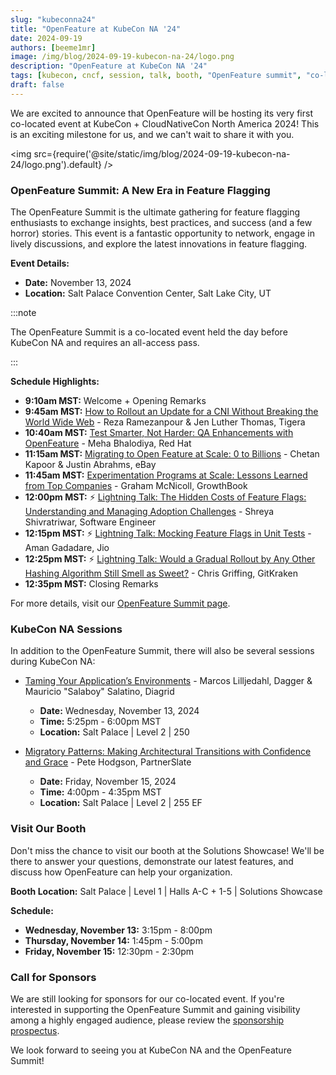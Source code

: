 ```yaml
---
slug: "kubeconna24"
title: "OpenFeature at KubeCon NA '24"
date: 2024-09-19
authors: [beeme1mr]
image: /img/blog/2024-09-19-kubecon-na-24/logo.png
description: "OpenFeature at KubeCon NA '24"
tags: [kubecon, cncf, session, talk, booth, "OpenFeature summit", "co-located"]
draft: false
---
```


We are excited to announce that OpenFeature will be hosting its very first co-located event at KubeCon + CloudNativeCon North America 2024!
This is an exciting milestone for us, and we can't wait to share it with you.

<!--truncate-->

<img src={require('@site/static/img/blog/2024-09-19-kubecon-na-24/logo.png').default} />

### OpenFeature Summit: A New Era in Feature Flagging

The OpenFeature Summit is the ultimate gathering for feature flagging enthusiasts to exchange insights, best practices, and success (and a few horror) stories.
This event is a fantastic opportunity to network, engage in lively discussions, and explore the latest innovations in feature flagging.

**Event Details:**

- **Date:** November 13, 2024
- **Location:** Salt Palace Convention Center, Salt Lake City, UT

:::note

The OpenFeature Summit is a co-located event held the day before KubeCon NA and requires an all-access pass.

:::

**Schedule Highlights:**

- **9:10am MST:** Welcome + Opening Remarks
- **9:45am MST:** [How to Rollout an Update for a CNI Without Breaking the World Wide Web](https://colocatedeventsna2024.sched.com/event/1izpU/how-to-rollout-an-update-for-a-cni-without-breaking-the-world-wide-web-reza-ramezanpour-jen-luther-thomas-tigera) - Reza Ramezanpour & Jen Luther Thomas, Tigera
- **10:40am MST:** [Test Smarter, Not Harder: QA Enhancements with OpenFeature](https://colocatedeventsna2024.sched.com/event/1izpu/test-smarter-not-harder-qa-enhancements-with-openfeature-meha-bhalodiya-red-hat) - Meha Bhalodiya, Red Hat
- **11:15am MST:** [Migrating to Open Feature at Scale: 0 to Billions](https://colocatedeventsna2024.sched.com/event/1izqM/migrating-to-open-feature-at-scale-0-to-billions-chetan-kapoor-justin-abrahms-ebay) - Chetan Kapoor & Justin Abrahms, eBay
- **11:45am MST:** [Experimentation Programs at Scale: Lessons Learned from Top Companies](https://colocatedeventsna2024.sched.com/event/1izqq/experimentation-programs-at-scale-lessons-learned-from-top-companies-graham-mcnicoll-growthbook) - Graham McNicoll, GrowthBook
- **12:00pm MST:** ⚡ [Lightning Talk: The Hidden Costs of Feature Flags: Understanding and Managing Adoption Challenges](https://colocatedeventsna2024.sched.com/event/1izr2/cl-lightning-talk-the-hidden-costs-of-feature-flags-understanding-and-managing-adoption-challenges-shreya-shivratriwar-software-engineer) - Shreya Shivratriwar, Software Engineer
- **12:15pm MST:** ⚡ [Lightning Talk: Mocking Feature Flags in Unit Tests](https://colocatedeventsna2024.sched.com/event/1izrK/cl-lightning-talk-mocking-feature-flags-in-unit-tests-aman-gadadare-jio) - Aman Gadadare, Jio
- **12:25pm MST:** ⚡ [Lightning Talk: Would a Gradual Rollout by Any Other Hashing Algorithm Still Smell as Sweet?](https://colocatedeventsna2024.sched.com/event/1izrP/cl-lightning-talk-would-a-gradual-rollout-by-any-other-hashing-algorithm-still-smell-as-sweet-chris-griffing-gitkraken) - Chris Griffing, GitKraken
- **12:35pm MST:** Closing Remarks

For more details, visit our [OpenFeature Summit page](https://events.linuxfoundation.org/kubecon-cloudnativecon-north-america/co-located-events/openfeature-summit/).

### KubeCon NA Sessions

In addition to the OpenFeature Summit, there will also be several sessions during KubeCon NA:

- [Taming Your Application’s Environments](https://kccncna2024.sched.com/event/1i7kY/taming-your-applications-environments-marcos-lilljedahl-dagger-mauricio-salaboy-salatino-diagrid) - Marcos Lilljedahl, Dagger & Mauricio "Salaboy" Salatino, Diagrid
  - **Date:** Wednesday, November 13, 2024
  - **Time:** 5:25pm - 6:00pm MST
  - **Location:** Salt Palace | Level 2 | 250

- [Migratory Patterns: Making Architectural Transitions with Confidence and Grace](https://kccncna2024.sched.com/event/1i7rl/migratory-patterns-making-architectural-transitions-with-confidence-and-grace-pete-hodgson-partnerslate) - Pete Hodgson, PartnerSlate
  - **Date:** Friday, November 15, 2024
  - **Time:** 4:00pm - 4:35pm MST
  - **Location:** Salt Palace | Level 2 | 255 EF

### Visit Our Booth

Don't miss the chance to visit our booth at the Solutions Showcase!
We'll be there to answer your questions, demonstrate our latest features, and discuss how OpenFeature can help your organization.

**Booth Location:** Salt Palace | Level 1 | Halls A-C + 1-5 | Solutions Showcase

**Schedule:**

- **Wednesday, November 13:** 3:15pm - 8:00pm
- **Thursday, November 14:** 1:45pm - 5:00pm
- **Friday, November 15:** 12:30pm - 2:30pm

### Call for Sponsors

We are still looking for sponsors for our co-located event.
If you're interested in supporting the OpenFeature Summit and gaining visibility among a highly engaged audience, please review the [sponsorship prospectus](https://events.linuxfoundation.org/wp-content/uploads/2024/09/sponsor-cncf-2025_09.11.24.pdf).

We look forward to seeing you at KubeCon NA and the OpenFeature Summit!
